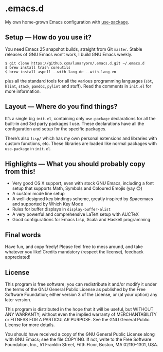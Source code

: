 .emacs.d
========

My own home-grown Emacs configuration with
[use-package](https://github.com/jwiegley/use-package).

Setup — How do you use it?
--------------------------

You need Emacs 25 snapshot builds, straight from Git `master`.  Stable
releases of GNU Emacs won’t work, I build GNU Emacs weekly.

```console
$ git clone https://github.com/lunaryorn/.emacs.d.git ~/.emacs.d
$ brew install trash coreutils
$ brew install aspell --with-lang-de --with-lang-en
```

plus all the standard tools for all the various programming languages (`sbt`,
`hlint`, `stack`, `pandoc`, `pylint` and stuff).  Read the comments in `init.el`
for more information.

Layout — Where do you find things?
----------------------------------

It’s a single big `init.el`, containing only `use-package` declarations for all
the built-in and 3rd party packages I use.  These declarations have all the
configuration and setup for the specific packages.

There’s also `lisp/` which has my own personal extensions and libraries with
custom functions, etc.  These libraries are loaded like normal packages with
`use-package` in `init.el`.

Highlights — What you should probably copy from this!
-----------------------------------------------------

- Very good OS X support, even with stock GNU Emacs, including a font setup that
  supports Math, Symbols and Coloured Emojis (yay 😍)
- A custom mode line setup
- A well-designed key bindings scheme, greatly inspired by Spacemacs and
  supported by Which Key Mode
- Rules for buffer displays in `display-buffer-alist`
- A very powerful and comprehensive LaTeX setup with AUCTeX
- Good configurations for Emacs Lisp, Scala and Haskell programming

Final words
-----------

Have fun, and copy freely!  Please feel free to mess around, and take whatever
you like!  Credits mandatory (respect the license), feedback appreciated!

License
-------

This program is free software; you can redistribute it and/or modify it under
the terms of the GNU General Public License as published by the Free Software
Foundation; either version 3 of the License, or (at your option) any later
version.

This program is distributed in the hope that it will be useful, but WITHOUT ANY
WARRANTY; without even the implied warranty of MERCHANTABILITY or FITNESS FOR A
PARTICULAR PURPOSE.  See the GNU General Public License for more details.

You should have received a copy of the GNU General Public License along with GNU
Emacs; see the file COPYING.  If not, write to the Free Software Foundation,
Inc., 51 Franklin Street, Fifth Floor, Boston, MA 02110-1301, USA.
